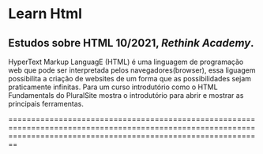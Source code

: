 # Learn Html 

## Estudos sobre HTML 10/2021, *Rethink Academy*. 

HyperText Markup LanguagE (HTML) é uma linguagem de programação web que pode ser interpretada pelos navegadores(browser), essa liguagem possibilita a criação  de websites de um forma que as possibilidades sejam praticamente infinitas. Para um curso introdutório  como o HTML Fundamentals do PluralSite mostra o introdutório para abrir e mostrar as principais ferramentas.

====================================================================================================================================================================
